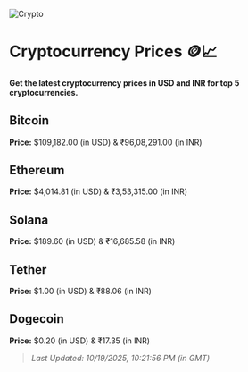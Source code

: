 
![Crypto](https://www.techguide.com.au/wp-content/uploads/2020/11/crypto3.jpeg)

# Cryptocurrency Prices 🪙📈

#### Get the latest cryptocurrency prices in USD and INR for top 5 cryptocurrencies.

## Bitcoin

**Price:** $109,182.00 (in USD) & ₹96,08,291.00 (in INR)

## Ethereum

**Price:** $4,014.81 (in USD) & ₹3,53,315.00 (in INR)

## Solana

**Price:** $189.60 (in USD) & ₹16,685.58 (in INR)

## Tether

**Price:** $1.00 (in USD) & ₹88.06 (in INR)

## Dogecoin

**Price:** $0.20 (in USD) & ₹17.35 (in INR)

> _Last Updated: 10/19/2025, 10:21:56 PM (in GMT)_

